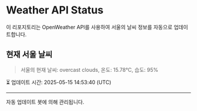 
# Weather API Status

이 리포지토리는 OpenWeather API를 사용하여 서울의 날씨 정보를 자동으로 업데이트합니다.

## 현재 서울 날씨
> 서울의 현재 날씨: overcast clouds, 온도: 15.78°C, 습도: 95%

⏳ 업데이트 시간: 2025-05-15 14:53:40 (UTC)

---
자동 업데이트 봇에 의해 관리됩니다.
